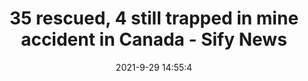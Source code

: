 ---
"title": "35 rescued, 4 still trapped in mine accident in Canada - Sify News"
"date": "2021-9-29 14:55:4"
"feed_name": "GOOGLENEWSMINING"
"feed_website": "https://news.google.com/search?q=mining%2Bincident&hl=en-US&gl=US&ceid=US:en"
"feed_rss": "https://news.google.com/rss/search?q=mining%2Bincident&hl=en-US&gl=US&ceid=US:en"
"link": "https://www.sify.com/news/35-rescued-4-still-trapped-in-mine-accident-in-canada-news-international-vj3oTeagghgeh.html"
"source": "{'href': 'https://www.sify.com', 'title': 'Sify News'}"
"file": "_posts/2021-1-1-22e3b279723f4aaa26e5192de884628656ca1db6.md"
"accident": "1"
"drilling": "0"
"dead": "0"
"injured": "35"
"arrested": "0"
"where": "mining site"
"causes": "fall"
"place": "Canada"
---